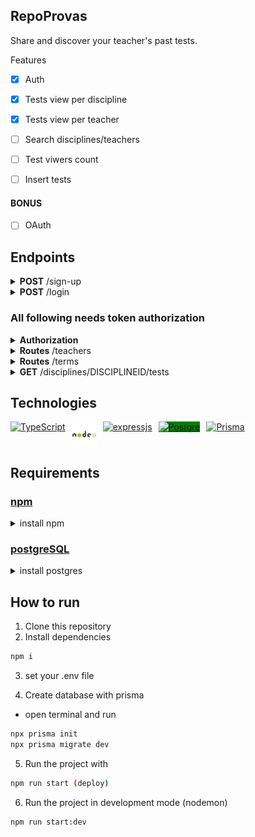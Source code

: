 ## RepoProvas

Share and discover your teacher's past tests.

Features

- [x] Auth

- [x] Tests view per discipline

- [x] Tests view per teacher

- [ ] Search disciplines/teachers

- [ ] Test viwers count

- [ ] Insert tests

#### BONUS

- [ ] OAuth

## Endpoints

<details>
            <summary>
                <strong>POST</strong> /sign-up
            </summary>

        send body request like this:

```json
{
  "email": "joe@domain.com",
  "password": "1234",
  "confirmPassword": "1234"
}
```

- it returns status <strong>201</strong> for succes

- it return status <strong>409</strong> if email is already in use

 </details>

 <details>
            <summary>
                <strong>POST</strong> /login
            </summary>

        send body request like this:

```json
{
  "email": "joe@domain.com",
  "password": "1234"
}
```

- it returns status <strong>200</strong> for succes

and

```json
{
  "token": "eyJhbGciOiJIUzI1NiIsInR5cCI6IkpXVCJ9.eyJpZCI6MSwiaWF0IjoxNjUwNjQ5NzgxfQ.Uh1NxvzX-4XHvZOGdsEkCWk-KJTuNFNU8U-5dP59XFw"
}
```

- it return status <strong>401</strong> for incorrect password or email

 </details>

### All following needs token authorization

<details>
    <summary>
        <strong >Authorization</strong>
    </summary>
- send a Bearer token on headers like this:

```json
{
  "headers": {
    "authorization": "Bearer 1cf7cccf-48ad-4edd-8b9d-121b1199aaf4"
  }
}
```

- it returns <strong>400</strong> for empty auth or without Bearer

- it returns <strong>401</strong> for unauthorized

</details>

<details>
            <summary>
                <strong>Routes</strong> /teachers
            </summary>

<details>
            <summary>
                <strong>GET</strong> /teachers
            </summary>

- it returns status <strong>200</strong> for succes

and

```json
[
  {
    "id": 1,
    "name": "Abraham Zboncak"
  },
  {
    "id": 2,
    "name": "Mrs. Ollie Gibson"
  }
]
```

 </details>

 <details>
            <summary>
                <strong>GET</strong> /teachers/TEACHERID/tests
            </summary>

- change TEACHERID to teacher id you're looking for

- it returns status <strong>200</strong> for succes

and

```json
[
  {
    "id": 1,
    "name": "P1",
    "tests": [
      {
        "id": 2,
        "name": "Customer Integration Producer",
        "pdfUrl": "http://loremflickr.com/640/480",
        "teachersDisciplines": {
          "disciplines": {
            "id": 6,
            "name": "Product Integration Representative",
            "termId": 1
          }
        }
      }
    ]
  }
]
```

 </details>

 </details>

  <details>
              <summary>
                  <strong>Routes</strong> /terms
              </summary>

  <details>
              <summary>
                  <strong>GET</strong> /terms
              </summary>

- it returns status <strong>200</strong> for succes

and

```json
[
  {
    "id": 1,
    "number": 1
  },
  {
    "id": 2,
    "number": 2
  }
]
```

  </details>

  <details>
              <summary>
                  <strong>GET</strong> /terms/TERMID/disciplines
              </summary>

- change TERMID to term id you're looking for

- it returns status <strong>200</strong> for succes

and

```json
[
  {
    "id": 1,
    "name": "Legacy Mobility Analyst",
    "termId": 1
  },
  {
    "id": 2,
    "name": "Regional Metrics Designer",
    "termId": 1
  }
]
```

  </details>

 </details>

<details>
            <summary>
                <strong>GET</strong> /disciplines/DISCIPLINEID/tests
            </summary>

- change DISCIPLINEID to discipline id you're looking for

- it returns status <strong>200</strong> for succes

and

```json
[
  {
        "id": 2,
        "name": "P2",
        "tests": [
            {
                "id": 12,
                "name": "2009.1",
                "pdfUrl": "http://loremflickr.com/640/480",
                "teachersDisciplines": {
                    "teachers": {
                        "id": 5,
                        "name": "Evan Hyatt"
                    }
                }
            }
        ]
    },
]
```

 </details>

## Technologies

<div style="display: flex; gap: 10px; height: 40px;">
  <a title="TypeScript" href="https://www.typescriptlang.org/" target="_blank" rel="noreferrer"> 
      <img src="https://user-images.githubusercontent.com/85591297/157519943-9da08e53-e59d-450a-8b0d-81af17974fd0.svg" alt="TypeScript" height="40"/>
  </a>
  <a title="Node JS" href="https://nodejs.org" target="_blank" rel="noreferrer"> 
      <img style="background: white;" src="https://raw.githubusercontent.com/devicons/devicon/master/icons/nodejs/nodejs-original-wordmark.svg" alt="nodejs" height="40"/> 
  </a>
  <a title="Express JS" href="https://expressjs.com/" target="_blank" rel="noreferrer"> 
      <img style="background: white;" src="https://www.vectorlogo.zone/logos/expressjs/expressjs-icon.svg" alt="expressjs" height="40"/> 
  </a>
  <a title="Postgre" href="https://www.postgresql.org/" target="_blank" rel="noreferrer"> 
      <img style="background: green;" src="https://user-images.githubusercontent.com/85591297/157520309-59a18d2e-ee4d-433c-8990-12fdbba37a0d.svg" alt="Postgre" height="40"/> 
  </a>
  <a title="Prisma" href="https://www.prisma.io/" target="_blank" rel="noreferrer"> 
      <img style="background: white;" src="https://miro.medium.com/max/1400/1*X6wCDTpjcn_WcvDW9jS4WQ.png" alt="Prisma" height="40"/> 
  </a>
</div>

## Requirements

### [npm](https://www.npmjs.com/)

<details>
    <summary>install npm</summary>

```bash
wget -qO- <https://raw.githubusercontent.com/nvm-sh/nvm/v0.38.0/install.sh> | bash

## Or this command
wget -qO- https://raw.githubusercontent.com/nvm-sh/nvm/v0.38.0/install.sh | bash

# Close and open terminal
nvm install --lts
nvm use --lts
# Verify node version
node --version # Must show v14.16.1
# Verify npm version
npm -v
```

</details>

### [postgreSQL](https://www.postgresql.org/)

<details>
    <summary>install postgres</summary>

```bash
sudo apt install postgresql postgresql-contrib
```

</details>

## How to run

1. Clone this repository
2. Install dependencies

```bash
npm i
```

3. set your .env file

4. Create database with prisma

- open terminal and run

```bash
npx prisma init
npx prisma migrate dev
```

5. Run the project with

```bash
npm run start (deploy)
```

6. Run the project in development mode (nodemon)

```bash
npm run start:dev
```
